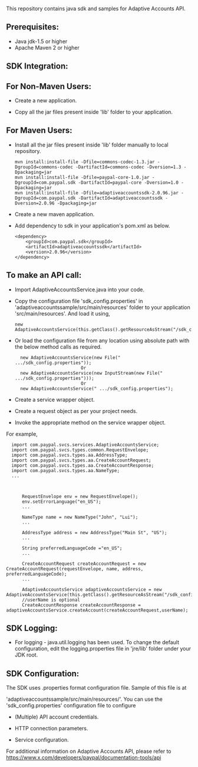 This repository contains java sdk and samples for Adaptive Accounts API.

Prerequisites:
---------------
*	Java jdk-1.5 or higher
*	Apache Maven 2 or higher

SDK Integration:
----------------
For Non-Maven Users:
--------------------
*   Create a new application.

*   Copy  all the jar files present inside 'lib' folder to your application.

For Maven Users:
----------------
*   Install all the jar files present inside 'lib' folder manually to local repository. 

        mvn install:install-file -Dfile=commons-codec-1.3.jar -DgroupId=commons-codec -DartifactId=commons-codec -Dversion=1.3 -Dpackaging=jar
        mvn install:install-file -Dfile=paypal-core-1.0.jar -DgroupId=com.paypal.sdk -DartifactId=paypal-core -Dversion=1.0 -Dpackaging=jar
		mvn install:install-file -Dfile=adaptiveaccountssdk-2.0.96.jar -DgroupId=com.paypal.sdk -DartifactId=adaptiveaccountssdk -Dversion=2.0.96 -Dpackaging=jar	

*	Create a new maven application.

*	Add dependency to sdk in your application's pom.xml as below.
		
		<dependency>
			<groupId>com.paypal.sdk</groupId>
			<artifactId>adaptiveaccountssdk</artifactId>
			<version>2.0.96</version>
		</dependency>
	
To make an API call:
--------------------		
*	Import AdaptiveAccountsService.java into your code.
		
*	Copy the configuration file 'sdk_config.properties' in 'adaptiveaccountssample/src/main/resources' folder to your application 'src/main/resources'. And load it using,  
		  
		new AdaptiveAccountsService(this.getClass().getResourceAsStream("/sdk_config.properties"));
	
*	Or load the configuration file from any location using absolute path with the below method calls as required.

          new AdaptiveAccountsService(new File(" .../sdk_config.properties"));
                                 Or
		  new AdaptiveAccountsService(new InputStream(new File(" .../sdk_config.properties")));
                                 Or
          new AdaptiveAccountsService(" .../sdk_config.properties");
  
*	Create a service wrapper object.

*	Create a request object as per your project needs. 

*	Invoke the appropriate method on the service wrapper object.

For example,

          
	  import com.paypal.svcs.services.AdaptiveAccountsService;
	  import com.paypal.svcs.types.common.RequestEnvelope;
	  import com.paypal.svcs.types.aa.AddressType;
	  import com.paypal.svcs.types.aa.CreateAccountRequest;
	  import com.paypal.svcs.types.aa.CreateAccountResponse;
	  import com.paypal.svcs.types.aa.NameType;
	  ...
	  
          
          
		  RequestEnvelope env = new RequestEnvelope();
	      env.setErrorLanguage("en_US");
          ...
          
		  NameType name = new NameType("John", "Lui");
          ...
          
          AddressType address = new AddressType("Main St", "US");
	      ...
	  
		  String preferredLanguageCode ="en_US";
		  ...
		  
	      CreateAccountRequest createAccountRequest = new CreateAccountRequest(requestEnvelope, name, address, preferredLanguageCode);
          ...

   		  AdaptiveAccountsService adaptiveAccountsService = new AdaptiveAccountsService(this.getClass().getResourceAsStream("/sdk_config.properties"));
		  //userName is optional
		  CreateAccountResponse createAccountResponse = adaptiveAccountsService.createAccount(createAccountRequest,userName);
		  

SDK Logging:
------------
*	For logging - java.util.logging has been used. To change the default configuration, edit the logging.properties file in 'jre/lib' folder under your JDK root.		  

		  
SDK Configuration:
------------------
The SDK uses .properties format configuration file. Sample of this file is at 
 
'adaptiveaccountssample/src/main/resources/'. You can use the 'sdk_config.properties' configuration file to configure

*	(Multiple) API account credentials.

*	HTTP connection parameters.

*	Service configuration.


For additional information on Adaptive Accounts API, please refer to https://www.x.com/developers/paypal/documentation-tools/api




